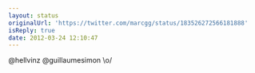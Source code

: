 ```yaml
---
layout: status
originalUrl: 'https://twitter.com/marcgg/status/183526272566181888'
isReply: true
date: 2012-03-24 12:10:47
---
```


@hellvinz @guillaumesimon \o/
